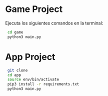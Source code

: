 # Game Project

Ejecuta los siguientes comandos en la terminal:

```sh
 cd game
 python3 main.py
```


# App Project
```sh
 git clone
 cd app
 source env/bin/activate
 pip3 install -r requirements.txt
 python3 main.py
```